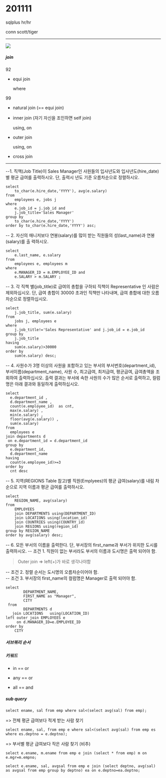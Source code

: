 # 201111

sqlplus hr/hr

conn scott/tiger

<hr>

<img src="https://user-images.githubusercontent.com/24339310/98774168-cdcfad80-242d-11eb-8528-dd32ae3c0cec.PNG">



##### join

92

- equi join 

  where 

99

- natural join (== equi join)

- inner join (자기 자신을 조인하면 self join)

  using, on

- outer join

  using, on

- cross join



<hr>

--1. 직책(Job Title)이 Sales Manager인 사원들의 입사년도와 입사년도(hire_date)별 평균 급여를 출력하시오.  단, 출력시 년도 기준 오름차순으로 정렬하시오. 

```mysql
select 
    to_char(e.hire_date,'YYYY'), avg(e.salary) 
from 
    employees e, jobs j
where
    e.job_id = j.job_id and 
    j.job_title='Sales Manager'
group by
    to_char(e.hire_date,'YYYY')
order by to_char(e.hire_date,'YYYY') asc;
```



-- 2. 자신의 매니저보다 연봉(salary)를 많이 받는 직원들의 성(last_name)과 연봉(salary)를 출 력하시오. 

```mysql
select 
    e.last_name, e.salary
from 
    employees e, employees m
where 
    e.MANAGER_ID = m.EMPLOYEE_ID and
    e.SALARY > m.SALARY ;
```



-- 3. 각 직책 별(job_title)로 급여의 총합을 구하되 직책이 Representative 인 사람은 제외하십시오. 단, 급여 총합이 30000 초과인 직책만 나타내며, 급여 총합에 대한 오름차순으로 정렬하십시오. 

```mysql
select 
    j.job_title, sum(e.salary)
from 
    jobs j, employees e
where 
    j.job_title!='Sales Representative' and j.job_id = e.job_id
group by
    j.job_title
having 
    sum(e.salary)>30000
order by
    sum(e.salary) desc;
```



-- 4. 사원수가 3명 이상의 사원을 포함하고 있는 부서의 부서번호(department_id), 부서이름(department_name), 사원 수, 최고급여, 최저급여, 평균급여, 급여총액을 조회하여 출력하십시오. 출력 결과는 부서에 속한 사원의 수가 많은 순서로 출력하고, 컬럼명은 아래 결과와 동일하게 출력하십시오. 

```mysql
select 
  e.department_id ,
  d.department_name ,
  count(e.employee_id)  as cnt,
  max(e.salary) ,
  min(e.salary) ,
  floor(avg(e.salary)) ,
  sum(e.salary)
from 
  employees e 
join departments d
 on e.department_id = d.department_id
group by 
  e.department_id, 
  d.department_name
having 
  count(e.employee_id)>=3
order by 
  cnt desc
```



-- 5. 지역(REGIONS Table 참고)별 직원(Emplyees)의 평균 급여(salary)를 내림 차순으로 지역 이름과 평균 급여를 출력하시오.

```mysql
select 
    REGION_NAME, avg(salary)
from 
    EMPLOYEES 
    join DEPARTMENTS using(DEPARTMENT_ID)
    join LOCATIONS using(location_id)
    join COUNTRIES using(COUNTRY_id)
    join REGIONS using(region_id)
group by REGION_NAME
order by avg(salary) desc;
```



-- 6. 모든 부서의 이름을 출력한다. 단, 부서장의 first_name과 부서가 위치한 도시를 출력하시오. 
--    조건 1. 직원이 없는 부서라도 부서의 이름과 도시명은 출력 되어야 함.

> Outer join => left(+)가 바로 생각나야함	

--    조건 2. 정렬 순서는 도시명의 오름차순이어야 함.  
--    조건 3. 부서장의 first_name의 컬럼명은 Manager로 출력 되어야 함. 

```mysql
select
        DEPARTMENT_NAME,
        FIRST_NAME as "Manager",
        CITY
 from
        DEPARTMENTS d
   join LOCATIONS   using(LOCATION_ID)
left outer join EMPLOYEES e 
     on d.MANAGER_ID=e.EMPLOYEE_ID
order by    
    CITY
```



##### 서브쿼리 순서



##### 키워드

- in == or

- any == or

- all == and



##### sub query

```  mysql
select ename, sal from emp where sal<(select avg(sal) from emp);
```

 => 전체 평균 급여보다 적게 받는 사람 찾기

```mysql
select ename, sal, from emp e where sal<(select avg(sal) from emp es where es.deptno = e.deptno);
```

=> 부서별 평균 급여보다 작은 사람 찾기 (비추)



```mysql
select e.ename, m.ename from emp e join (select * from emp) m on e.mgr=m.empno;
```



```mysql
select e.ename, sal, avgsal from emp e join (select deptno, avg(sal) as avgsal from emp group by deptno) ea on e.deptno=ea.deptno;
```

